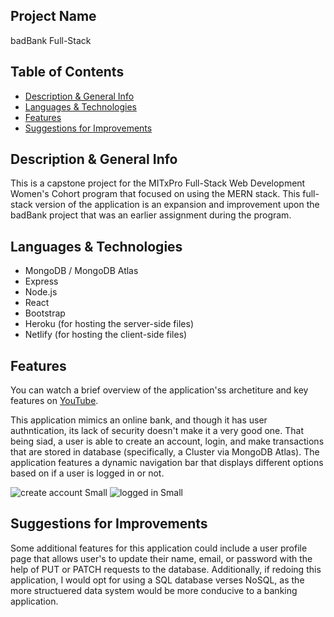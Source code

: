 ## Project Name
badBank Full-Stack

## Table of Contents
- [Description & General Info](https://github.com/briennekordis/badbankFullStack#description--general-info)
- [Languages & Technologies](https://github.com/briennekordis/badbankFullStack#languages--technologies)
- [Features](https://github.com/briennekordis/badbankFullStack#features)
- [Suggestions for Improvements](https://github.com/briennekordis/badbankFullStack#suggestions-for-improvements)

## Description & General Info
This is a capstone project for the MITxPro Full-Stack Web Development Women's Cohort program that focused on using the MERN stack. This full-stack version of the application is an expansion and improvement upon the badBank project that was an earlier assignment during the program.

## Languages & Technologies
- MongoDB / MongoDB Atlas
- Express
- Node.js
- React
- Bootstrap
- Heroku (for hosting the server-side files)
- Netlify (for hosting the client-side files)

## Features
You can watch a brief overview of the application'ss archetiture and key features on [YouTube](https://www.youtube.com/watch?v=gm5MOgWMLCk). 

This application mimics an online bank, and though it has user authntication, its lack of security doesn't make it a very good one. That being siad, a user is able to create an account, login, and make transactions that are stored in database (specifically, a Cluster via MongoDB Atlas). The application features a dynamic navigation bar that displays different options based on if a user is logged in or not. 

![create account Small](https://user-images.githubusercontent.com/87245718/162588620-5d377d34-43d9-42da-bc09-818ec4fdc060.jpeg)
![logged in Small](https://user-images.githubusercontent.com/87245718/162588623-0b16c2c9-adb0-46f3-aab3-2be9d7aa4b40.jpeg)


## Suggestions for Improvements
Some additional features for this application could include a user profile page that allows user's to update their name, email, or password with the help of PUT or PATCH requests to the database. Additionally, if redoing this application, I would opt for using a SQL database verses NoSQL, as the more structuered data system would be more conducive to a banking application. 

